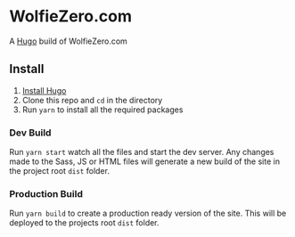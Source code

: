 # WolfieZero.com

A [Hugo][1] build of WolfieZero.com

## Install

1. [Install Hugo][2]
2. Clone this repo and `cd` in the directory
3. Run `yarn` to install all the required packages

### Dev Build

Run `yarn start` watch all the files and start the dev server. Any changes made
to the Sass, JS or HTML files will generate a new build of the site in the
project root `dist` folder.

### Production Build

Run `yarn build` to create a production ready version of the site. This will be
deployed to the projects root `dist` folder.

[1]: https://gohugo.io/
[2]: https://gohugo.io/getting-started/installing/#quick-install
